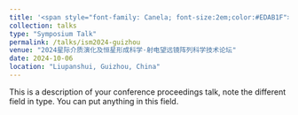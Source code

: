 ```yaml
---
title: '<span style="font-family: Canela; font-size:2em;color:#EDAB1F">A peculiar Galactic Narrow-banded Radio Transient</span>'
collection: talks
type: "Symposium Talk"
permalink: /talks/ism2024-guizhou
venue: "2024星际介质演化及恒星形成科学·射电望远镜阵列科学技术论坛"
date: 2024-10-06
location: "Liupanshui, Guizhou, China"
---
```


This is a description of your conference proceedings talk, note the different field in type. You can put anything in this field.

